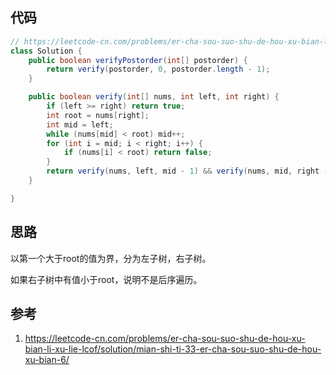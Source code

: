 ## 代码

```java
// https://leetcode-cn.com/problems/er-cha-sou-suo-shu-de-hou-xu-bian-li-xu-lie-lcof/solution/mian-shi-ti-33-er-cha-sou-suo-shu-de-hou-xu-bian-6/
class Solution {
    public boolean verifyPostorder(int[] postorder) {
        return verify(postorder, 0, postorder.length - 1);
    }

    public boolean verify(int[] nums, int left, int right) {
        if (left >= right) return true;
        int root = nums[right];
        int mid = left;
        while (nums[mid] < root) mid++;
        for (int i = mid; i < right; i++) {
            if (nums[i] < root) return false;
        }
        return verify(nums, left, mid - 1) && verify(nums, mid, right - 1);
    }

}
```



## 思路

以第一个大于root的值为界，分为左子树，右子树。

如果右子树中有值小于root，说明不是后序遍历。



## 参考

1. https://leetcode-cn.com/problems/er-cha-sou-suo-shu-de-hou-xu-bian-li-xu-lie-lcof/solution/mian-shi-ti-33-er-cha-sou-suo-shu-de-hou-xu-bian-6/